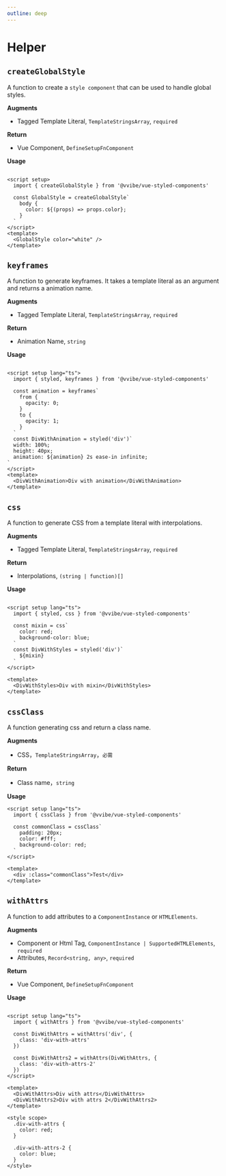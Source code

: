 ```yaml
---
outline: deep
---
```


# Helper

## `createGlobalStyle`

A function to create a `style component` that can be used to handle global styles.

**Augments**

- Tagged Template Literal, `TemplateStringsArray`, `required`

**Return**

- Vue Component, `DefineSetupFnComponent`

**Usage**

```vue

<script setup>
  import { createGlobalStyle } from '@vvibe/vue-styled-components'

  const GlobalStyle = createGlobalStyle`
    body {
      color: ${(props) => props.color};
    }
  `
</script>
<template>
  <GlobalStyle color="white" />
</template>
```

## `keyframes`

A function to generate keyframes. It takes a template literal as an argument and returns a animation name.

**Augments**

- Tagged Template Literal, `TemplateStringsArray`, `required`

**Return**

- Animation Name, `string`

**Usage**

```vue

<script setup lang="ts">
  import { styled, keyframes } from '@vvibe/vue-styled-components'

  const animation = keyframes`
    from {
      opacity: 0;
    }
    to {
      opacity: 1;
    }
  `
  const DivWithAnimation = styled('div')`
  width: 100%;
  height: 40px;
  animation: ${animation} 2s ease-in infinite;
`
</script>
<template>
  <DivWithAnimation>Div with animation</DivWithAnimation>
</template>
```

## `css`

A function to generate CSS from a template literal with interpolations.

**Augments**

- Tagged Template Literal, `TemplateStringsArray`, `required`

**Return**

- Interpolations, `(string | function)[]`

**Usage**

```vue

<script setup lang="ts">
  import { styled, css } from '@vvibe/vue-styled-components'

  const mixin = css`
    color: red;
    background-color: blue;
  `
  const DivWithStyles = styled('div')`
    ${mixin}
  `
</script>

<template>
  <DivWithStyles>Div with mixin</DivWithStyles>
</template>
```

## `cssClass`

A function generating css and return a class name.

**Augments**

- CSS，`TemplateStringsArray`，`必需`

**Return**

- Class name，`string`

**Usage**

```vue
<script setup lang="ts">
  import { cssClass } from '@vvibe/vue-styled-components'

  const commonClass = cssClass`
    padding: 20px;
    color: #fff;
    background-color: red;
  `
</script>

<template>
  <div :class="commonClass">Test</div>
</template>
```

## `withAttrs`

A function to add attributes to a `ComponentInstance` or `HTMLElements`.

**Augments**

- Component or Html Tag, `ComponentInstance | SupportedHTMLElements`, `required`
- Attributes, `Record<string, any>`, `required`

**Return**

- Vue Component, `DefineSetupFnComponent`

**Usage**

```vue

<script setup lang="ts">
  import { withAttrs } from '@vvibe/vue-styled-components'

  const DivWithAttrs = withAttrs('div', {
    class: 'div-with-attrs'
  })

  const DivWithAttrs2 = withAttrs(DivWithAttrs, {
    class: 'div-with-attrs-2'
  })
</script>

<template>
  <DivWithAttrs>Div with attrs</DivWithAttrs>
  <DivWithAttrs2>Div with attrs 2</DivWithAttrs2>
</template>

<style scope>
  .div-with-attrs {
    color: red;
  }

  .div-with-attrs-2 {
    color: blue;
  }
</style>
```
